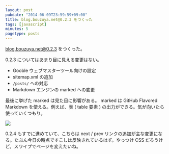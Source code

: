 ```yaml
---
layout: post
pubdate: "2014-06-09T23:59:59+09:00"
title: blog.bouzuya.net@0.2.3 をつくった
tags: [javascript]
minutes: 5
pagetype: posts
---
```

blog.bouzuya.net@0.2.3 をつくった。

0.2.3 についてはあまり目に見える変更はない。

- Gooble ウェブマスターツール向けの設定
- sitemap.xml の追加
- `/posts/` への対応
- Markdown エンジンの marked への変更

最後に挙げた marked は見た目に影響がある。 marked は GitHub Flavored Markdown を使える。例えば、表 ( table 要素 ) の出力ができる。気が向いたら使っていくつもり。

![](http://i.gyazo.com/fc8d74e645b42741e1a97b28618cd2bb.png)

0.2.4 もすでに進めていて、こちらは next / prev リンクの追加が主な変更になる。たぶん今日の時点ですこしは反映されているはず。やっつけ CSS だろうけど。スワイプでページを変えたいね。
